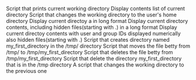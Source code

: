 Script that prints current working directory
Display contents list of current directory
Script that changes the working directory to the user's home directory
Display current directoy a in long format
Display current directory contents, including hidden files(starting with .) in a long format
Display current directoy contents with user and group IDs displayed numerically also hidden files(starting with .)
Script that creates directory named my_first_directory in the /tmp/ directory
Script that moves the file betty from /tmp/ to /tmp/my_first_directory
Script that deletes the file betty from /tmp/my_first_directory
Script that delete the directory my_first_directory that is in the /tmp directory
A script that changes the working directory to the previous one

